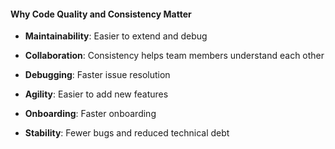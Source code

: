#### Why Code Quality and Consistency Matter

- **Maintainability**: Easier to extend and debug

- **Collaboration**: Consistency helps team members understand each other

- **Debugging**: Faster issue resolution

- **Agility**: Easier to add new features

- **Onboarding**: Faster onboarding

- **Stability**: Fewer bugs and reduced technical debt


<aside class="notes">
</aside>
